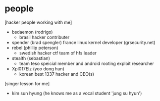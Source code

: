 # people

[hacker people working with me]

- bsdaemon (rodrigo)
  - brasil hacker contributer
- spender (brad spengler)
  france linux kernel developer (grsecurity.net)
- rebel (phillip peterson)
  - swedish hacker ctf team of hfs leader
- stealth (sebastian)
  - team teso speicial member and android rooting exploit researcher
- Xpl017Elz (yoo dong hun)
  - korean best 1337 hacker and CEO(s)

[singer lesson for me]
- kim sun hyung
  (he knows me as a vocal student 'jung su hyun')
  
